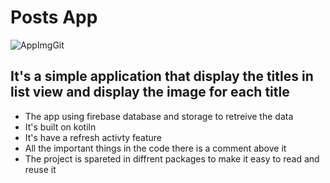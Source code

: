# Posts App

![AppImgGit](https://user-images.githubusercontent.com/52779920/104915917-604a7b00-59a2-11eb-9e73-4ef5d77efcfe.png)

## It's a simple application that display the titles in list view and display the image for each title
- The app using firebase database and storage to retreive the data
- It's built on kotiln
- It's have a refresh activty feature
- All the important things in the code there is a comment above it
- The project is spareted in diffrent packages to make it easy to read and reuse it
